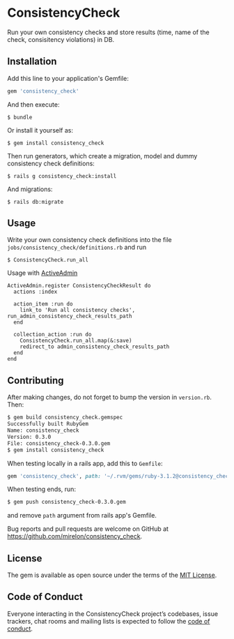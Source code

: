 # ConsistencyCheck

Run your own consistency checks and store results (time, name of the check, consisitency violations) in DB.

## Installation

Add this line to your application's Gemfile:

```ruby
gem 'consistency_check'
```

And then execute:

    $ bundle

Or install it yourself as:

    $ gem install consistency_check
    
Then run generators, which create a migration, model and dummy consistency check definitions:

    $ rails g consistency_check:install
    
And migrations:

    $ rails db:migrate

## Usage

Write your own consistency check definitions into the file `jobs/consistency_check/definitions.rb` and run

    $ ConsistencyCheck.run_all

Usage with [ActiveAdmin](https://github.com/activeadmin/activeadmin)

```
ActiveAdmin.register ConsistencyCheckResult do
  actions :index

  action_item :run do
    link_to 'Run all consistency checks', run_admin_consistency_check_results_path
  end

  collection_action :run do
    ConsistencyCheck.run_all.map(&:save)
    redirect_to admin_consistency_check_results_path
  end
end
```

## Contributing

After making changes, do not forget to bump the version in `version.rb`. Then:
```bash
$ gem build consistency_check.gemspec
Successfully built RubyGem
Name: consistency_check
Version: 0.3.0
File: consistency_check-0.3.0.gem
$ gem install consistency_check
```
When testing locally in a rails app, add this to `Gemfile`:
```ruby
gem 'consistency_check', path: '~/.rvm/gems/ruby-3.1.2@consistency_check/gems/consistency_check-0.3.0/'
```
When testing ends, run:
```bash
$ gem push consistency_check-0.3.0.gem
```
and remove `path` argument from rails app's Gemfile.

Bug reports and pull requests are welcome on GitHub at https://github.com/mirelon/consistency_check.

## License

The gem is available as open source under the terms of the [MIT License](https://opensource.org/licenses/MIT).

## Code of Conduct

Everyone interacting in the ConsistencyCheck project’s codebases, issue trackers, chat rooms and mailing lists is expected to follow the [code of conduct](https://github.com/mirelon/consistency_check/blob/master/CODE_OF_CONDUCT.md).
